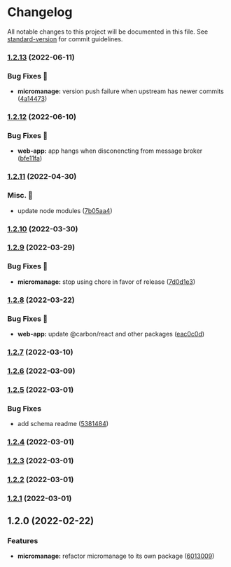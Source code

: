 # Changelog

All notable changes to this project will be documented in this file. See [standard-version](https://github.com/conventional-changelog/standard-version) for commit guidelines.

### [1.2.13](https://github.com/carbon-design-system/carbon-platform/compare/@carbon-platform/micromanage-cli@1.2.12...@carbon-platform/micromanage-cli@1.2.13) (2022-06-11)


### Bug Fixes 🐛

* **micromanage:** version push failure when upstream has newer commits ([4a14473](https://github.com/carbon-design-system/carbon-platform/commit/4a14473aafd50ed4297881462981dd105229c5b6))

### [1.2.12](https://github.com/carbon-design-system/carbon-platform/compare/@carbon-platform/micromanage-cli@1.2.11...@carbon-platform/micromanage-cli@1.2.12) (2022-06-10)


### Bug Fixes 🐛

* **web-app:** app hangs when disconencting from message broker ([bfe11fa](https://github.com/carbon-design-system/carbon-platform/commit/bfe11fa053859ce41c411e68071df433901f4499))

### [1.2.11](https://github.com/carbon-design-system/carbon-platform/compare/@carbon-platform/micromanage-cli@1.2.10...@carbon-platform/micromanage-cli@1.2.11) (2022-04-30)


### Misc. 🔮

* update node modules ([7b05aa4](https://github.com/carbon-design-system/carbon-platform/commit/7b05aa4fd0ec90d343e3fbe5a9a5d8ee8e238f27))

### [1.2.10](https://github.com/carbon-design-system/carbon-platform/compare/@carbon-platform/micromanage-cli@1.2.9...@carbon-platform/micromanage-cli@1.2.10) (2022-03-30)

### [1.2.9](https://github.com/carbon-design-system/carbon-platform/compare/@carbon-platform/micromanage-cli@1.2.8...@carbon-platform/micromanage-cli@1.2.9) (2022-03-29)


### Bug Fixes 🐛

* **micromanage:** stop using chore in favor of release ([7d0d1e3](https://github.com/carbon-design-system/carbon-platform/commit/7d0d1e387bc42ba9c66c2fa22f3643e0a1262b94))

### [1.2.8](https://github.com/carbon-design-system/carbon-platform/compare/@carbon-platform/micromanage-cli@1.2.7...@carbon-platform/micromanage-cli@1.2.8) (2022-03-22)


### Bug Fixes 🐛

* **web-app:** update @carbon/react and other packages ([eac0c0d](https://github.com/carbon-design-system/carbon-platform/commit/eac0c0d397209bee13b8818055e2f9a075922253))

### [1.2.7](https://github.com/carbon-design-system/carbon-platform/compare/@carbon-platform/micromanage-cli@1.2.6...@carbon-platform/micromanage-cli@1.2.7) (2022-03-10)

### [1.2.6](https://github.com/carbon-design-system/carbon-platform/compare/@carbon-platform/micromanage-cli@1.2.5...@carbon-platform/micromanage-cli@1.2.6) (2022-03-09)

### [1.2.5](https://github.com/carbon-design-system/carbon-platform/compare/@carbon-platform/micromanage-cli@1.2.4...@carbon-platform/micromanage-cli@1.2.5) (2022-03-01)


### Bug Fixes

* add schema readme ([5381484](https://github.com/carbon-design-system/carbon-platform/commit/53814840e33955ec6eb5cff3d3d1f72eac23b01f))

### [1.2.4](https://github.com/carbon-design-system/carbon-platform/compare/@carbon-platform/micromanage-cli@1.2.3...@carbon-platform/micromanage-cli@1.2.4) (2022-03-01)

### [1.2.3](https://github.com/carbon-design-system/carbon-platform/compare/@carbon-platform/micromanage-cli@1.2.2...@carbon-platform/micromanage-cli@1.2.3) (2022-03-01)

### [1.2.2](https://github.com/carbon-design-system/carbon-platform/compare/@carbon-platform/micromanage-cli@1.2.1...@carbon-platform/micromanage-cli@1.2.2) (2022-03-01)

### [1.2.1](https://github.com/carbon-design-system/carbon-platform/compare/@carbon-platform/micromanage-cli@1.2.0...@carbon-platform/micromanage-cli@1.2.1) (2022-03-01)

## 1.2.0 (2022-02-22)


### Features

* **micromanage:** refactor micromanage to its own package ([6013009](https://github.com/carbon-design-system/carbon-platform/commit/6013009b041a8ea296d788f772da53f6c8d32655))
